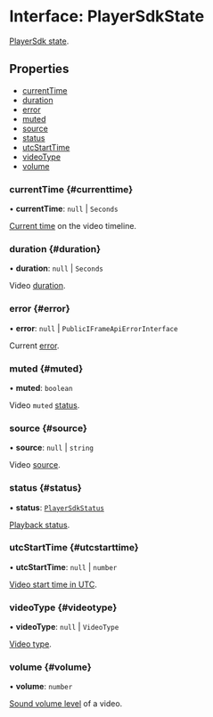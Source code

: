# Interface: PlayerSdkState

[PlayerSdk state](../../../sdk/javascript/player-state.md).

## Properties

- [currentTime](#currenttime)
- [duration](#duration)
- [error](#error)
- [muted](#muted)
- [source](#source)
- [status](#status)
- [utcStartTime](#utcstarttime)
- [videoType](#videotype)
- [volume](#volume)

### currentTime {#currenttime}

• **currentTime**: ``null`` \| `Seconds`

[Current time](../../../sdk/javascript/player-state.md#state-currentTime) on the video timeline.

### duration {#duration}

• **duration**: ``null`` \| `Seconds`

Video [duration](../../../sdk/javascript/player-state.md#state-duration).

### error {#error}

• **error**: ``null`` \| `PublicIFrameApiErrorInterface`

Current [error](../../../sdk/javascript/player-state.md#state-error).

### muted {#muted}

• **muted**: `boolean`

Video `muted` [status](../../../sdk/javascript/player-state.md#state-muted).

### source {#source}

• **source**: ``null`` \| `string`

Video [source](../../../sdk/javascript/player-state.md#state-source).

### status {#status}

• **status**: [`PlayerSdkStatus`](../enums/PlayerSdkStatus.md)

[Playback status](../../../sdk/javascript/player-state.md#state-status).

### utcStartTime {#utcstarttime}

• **utcStartTime**: ``null`` \| `number`

[Video start time in UTC](../../../sdk/javascript/player-state.md#state-utcStartTime).

### videoType {#videotype}

• **videoType**: ``null`` \| `VideoType`

[Video type](../../../sdk/javascript/player-state.md#state-videoType).

### volume {#volume}

• **volume**: `number`

[Sound volume level](../../../sdk/javascript/player-state.md#state-volume) of a video.